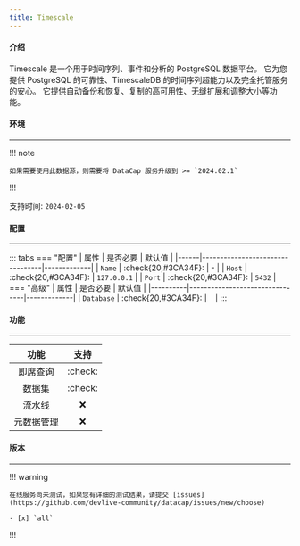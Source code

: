 ```yaml
---
title: Timescale
---
```


#### 介绍

Timescale 是一个用于时间序列、事件和分析的 PostgreSQL 数据平台。 它为您提供 PostgreSQL 的可靠性、TimescaleDB 的时间序列超能力以及完全托管服务的安心。 它提供自动备份和恢复、复制的高可用性、无缝扩展和调整大小等功能。

#### 环境

---

!!! note

    如果需要使用此数据源，则需要将 DataCap 服务升级到 >= `2024.02.1`

!!!

支持时间: `2024-02-05`

#### 配置

---


::: tabs
    === "配置"
        | 属性  |             是否必要              | 默认值 |
        |------|---------------------------------|-------------|
        | `Name` | :check{20,#3CA34F}:  |       -       |
        | `Host` | :check{20,#3CA34F}: |  `127.0.0.1`  |
        | `Port` | :check{20,#3CA34F}: |     `5432`    |
    === "高级"
        |   属性    |             是否必要             | 默认值 |
        |----------|--------------------------------|-------------|
        | `Database` | :check{20,#3CA34F}: |   ` `   |
:::

#### 功能

---

|  功能   |        支持        |
|:-----:|:----------------:|
| 即席查询  | :check: |
|  数据集  | :check: |
|  流水线  | :x: |
| 元数据管理 | :x: |

#### 版本

---

!!! warning

    在线服务尚未测试，如果您有详细的测试结果，请提交 [issues](https://github.com/devlive-community/datacap/issues/new/choose)

    - [x] `all`

!!!